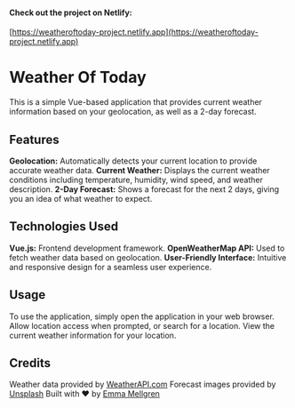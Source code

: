 #### Check out the project on Netlify:
[https://weatheroftoday-project.netlify.app](https://weatheroftoday-project.netlify.app)

# Weather Of Today

This is a simple Vue-based application that provides current weather information based on your geolocation, as well as a 2-day forecast.

## Features

**Geolocation:** Automatically detects your current location to provide accurate weather data.
**Current Weather:** Displays the current weather conditions including temperature, humidity, wind speed, and weather description.
**2-Day Forecast:** Shows a forecast for the next 2 days, giving you an idea of what weather to expect.

## Technologies Used

**Vue.js:** Frontend development framework.
**OpenWeatherMap API:** Used to fetch weather data based on geolocation.
**User-Friendly Interface:** Intuitive and responsive design for a seamless user experience.

## Usage

To use the application, simply open the application in your web browser.
Allow location access when prompted, or search for a location.
View the current weather information for your location.

## Credits

Weather data provided by [WeatherAPI.com](https://weatherapi.com)
Forecast images provided by [Unsplash](https://unsplash.com)
Built with ❤️ by [Emma Mellgren](https://emmamellgren.vercel.app)